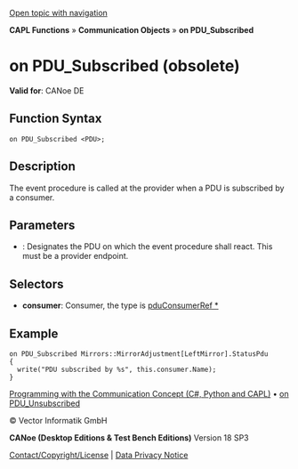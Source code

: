 [Open topic with navigation](../../../../../CANoeDEFamily.htm#Topics/CAPLFunctions/CommunicationObjects/EventProcedures/CAPLfunctionOnPDUSubscribed.md)

**CAPL Functions** » **Communication Objects** » **on PDU_Subscribed**

# on PDU_Subscribed (obsolete)

**Valid for**: CANoe DE

## Function Syntax

```
on PDU_Subscribed <PDU>;
```

## Description

The event procedure is called at the provider when a PDU is subscribed by a consumer.

## Parameters

- **<PDU>**: Designates the PDU on which the event procedure shall react. This must be a provider endpoint.

## Selectors

- **consumer**: Consumer, the type is [pduConsumerRef *](../Objects/CAPLfunctionPDUConsumerRef.md)

## Example

```plaintext
on PDU_Subscribed Mirrors::MirrorAdjustment[LeftMirror].StatusPdu
{
  write("PDU subscribed by %s", this.consumer.Name);
}
```

[Programming with the Communication Concept (C#, Python and CAPL)](../../../CANoeCANalyzer/CommunicationConcept/Programming/CCP.md) • [on PDU_Unsubscribed](CAPLfunctionOnPDUUnsubscribed.md)

© Vector Informatik GmbH

**CANoe (Desktop Editions & Test Bench Editions)** Version 18 SP3

[Contact/Copyright/License](../../../Shared/ContactCopyrightLicense.md) | [Data Privacy Notice](https://www.vector.com/int/en/company/get-info/privacy-policy/)